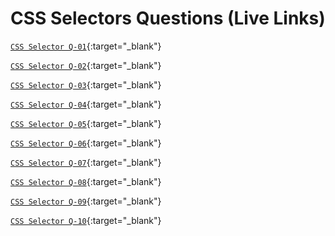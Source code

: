 # CSS Selectors Questions (Live Links)

[`CSS Selector Q-01`](https://thatbeautifuldream.github.io/pepcoding-webdev/lecture-004/css-selectors-01.html){:target="_blank"}

[`CSS Selector Q-02`](https://thatbeautifuldream.github.io/pepcoding-webdev/lecture-004/css-selectors-02.html){:target="_blank"}

[`CSS Selector Q-03`](https://thatbeautifuldream.github.io/pepcoding-webdev/lecture-004/css-selectors-03.html){:target="_blank"}

[`CSS Selector Q-04`](https://thatbeautifuldream.github.io/pepcoding-webdev/lecture-004/css-selectors-04.html){:target="_blank"}

[`CSS Selector Q-05`](https://thatbeautifuldream.github.io/pepcoding-webdev/lecture-004/css-selectors-05.html){:target="_blank"}

[`CSS Selector Q-06`](https://thatbeautifuldream.github.io/pepcoding-webdev/lecture-004/css-selectors-06.html){:target="_blank"}

[`CSS Selector Q-07`](https://thatbeautifuldream.github.io/pepcoding-webdev/lecture-004/css-selectors-07.html){:target="_blank"}

[`CSS Selector Q-08`](https://thatbeautifuldream.github.io/pepcoding-webdev/lecture-004/css-selectors-08.html){:target="_blank"}

[`CSS Selector Q-09`](https://thatbeautifuldream.github.io/pepcoding-webdev/lecture-004/css-selectors-09.html){:target="_blank"}

[`CSS Selector Q-10`](https://thatbeautifuldream.github.io/pepcoding-webdev/lecture-004/css-selectors-10.html){:target="_blank"}
